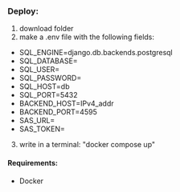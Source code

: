 ### Deploy:

1. download folder
2. make a .env file with the following fields:
  - SQL_ENGINE=django.db.backends.postgresql
  - SQL_DATABASE=
  - SQL_USER=
  - SQL_PASSWORD=
  - SQL_HOST=db
  - SQL_PORT=5432
  - BACKEND_HOST=IPv4_addr
  - BACKEND_PORT=4595
  - SAS_URL=
  - SAS_TOKEN=
3. write in a terminal: "docker compose up"

#### Requirements:
- Docker
